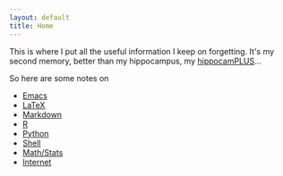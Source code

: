 ```yaml
---
layout: default
title: Home
---
```


This is where I put all the useful information I keep on forgetting. It's my second memory, better than my hippocampus, my [hippocamPLUS](public/chandler-lol.gif)...

So here are some notes on

+ [Emacs](emacs)
+ [LaTeX](latex)
+ [Markdown](md)
+ [R](r)
+ [Python](python)
+ [Shell](shell)
+ [Math/Stats](math)
+ [Internet](internet)
